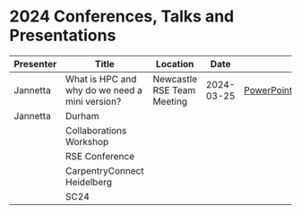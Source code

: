 # 2024 Conferences, Talks and Presentations

|Presenter|Title|Location|Date|Link to presentation|
|-|-|-|-|-|
|Jannetta|What is HPC and why do we need a mini version?|Newcastle RSE Team Meeting|2024-03-25|[PowerPoints\What_is_High_Performance_Computing_and_why_do_we_need_a_mini_version](PowerPoints\What_is_High_Performance_Computing_and_why_do_we_need_a_mini_version.pptx)|
|Jannetta|Durham|
||Collaborations Workshop|
||RSE Conference|
||CarpentryConnect Heidelberg|
||SC24|
